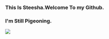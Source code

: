 ### This Is Steesha.Welcome To my Github.
### I'm Still Pigeoning.
![](https://github-readme-stats.vercel.app/api?username=Steesha)
